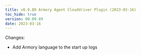 ```yaml
---
title: v0.9.89 Armory Agent Clouddriver Plugin (2023-03-16)
toc_hide: true
version: 00.09.89
date: 2023-03-16
---
```


Changes:
- Add Armory language to the start up logs

